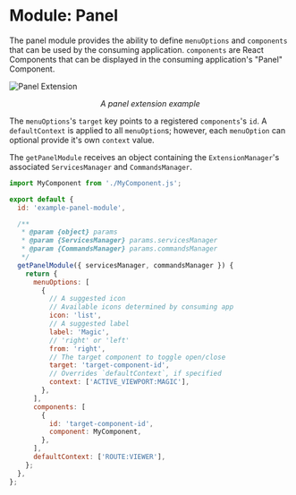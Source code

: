 # Module: Panel

The panel module provides the ability to define `menuOptions` and `components`
that can be used by the consuming application. `components` are React Components
that can be displayed in the consuming application's "Panel" Component.

![Panel Extension](../assets/img/extensions-panel.gif)

<center><i>A panel extension example</i></center>

The `menuOptions`'s `target` key points to a registered `components`'s `id`. A
`defaultContext` is applied to all `menuOption`s; however, each `menuOption` can
optional provide it's own `context` value.

The `getPanelModule` receives an object containing the `ExtensionManager`'s
associated `ServicesManager` and `CommandsManager`.

```js
import MyComponent from './MyComponent.js';

export default {
  id: 'example-panel-module',

  /**
   * @param {object} params
   * @param {ServicesManager} params.servicesManager
   * @param {CommandsManager} params.commandsManager
   */
  getPanelModule({ servicesManager, commandsManager }) {
    return {
      menuOptions: [
        {
          // A suggested icon
          // Available icons determined by consuming app
          icon: 'list',
          // A suggested label
          label: 'Magic',
          // 'right' or 'left'
          from: 'right',
          // The target component to toggle open/close
          target: 'target-component-id',
          // Overrides `defaultContext`, if specified
          context: ['ACTIVE_VIEWPORT:MAGIC'],
        },
      ],
      components: [
        {
          id: 'target-component-id',
          component: MyComponent,
        },
      ],
      defaultContext: ['ROUTE:VIEWER'],
    };
  },
};
```
